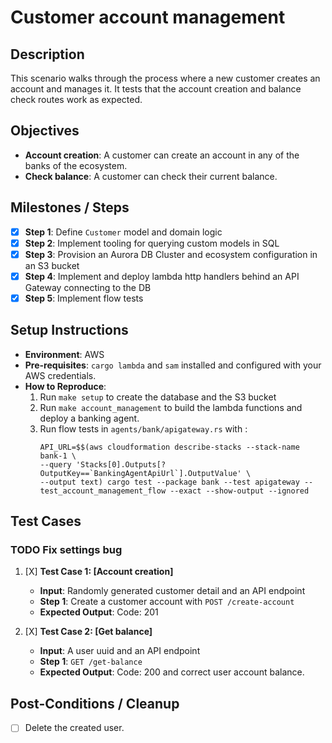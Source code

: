 # Customer account management

## Description

This scenario walks through the process where a new customer creates an account and manages it. It tests that the account creation and balance check routes work as expected.


## Objectives

- **Account creation**: A customer can create an account in any of the banks of the ecosystem.
- **Check balance**: A customer can check their current balance.

## Milestones / Steps
- [X] **Step 1**: Define `Customer` model and domain logic
- [X] **Step 2**: Implement tooling for querying custom models in SQL
- [X] **Step 3**: Provision an Aurora DB Cluster and ecosystem configuration in an S3 bucket
- [X] **Step 4**: Implement and deploy lambda http handlers behind an API Gateway connecting to the DB
- [X] **Step 5**: Implement flow tests

## Setup Instructions
- **Environment**: AWS
- **Pre-requisites**: `cargo lambda` and `sam` installed and configured with your AWS credentials.
- **How to Reproduce**:
    1. Run `make setup` to create the database and the S3 bucket
    2. Run `make account_management` to build the lambda functions and deploy a banking agent. 
    3. Run flow tests in `agents/bank/apigateway.rs` with :
        ```
        API_URL=$$(aws cloudformation describe-stacks --stack-name bank-1 \
		--query 'Stacks[0].Outputs[?OutputKey==`BankingAgentApiUrl`].OutputValue' \
		--output text) cargo test --package bank --test apigateway -- test_account_management_flow --exact --show-output --ignored
        ````

## Test Cases
### TODO Fix settings bug
1. [X] **Test Case 1: [Account creation]**
    - **Input**: Randomly generated customer detail and an API endpoint
    - **Step 1**: Create a customer account with `POST /create-account`
    - **Expected Output**: Code: 201

2. [X] **Test Case 2: [Get balance]**
    - **Input**: A user uuid and an API endpoint
    - **Step 1**: `GET /get-balance` 
    - **Expected Output**: Code: 200 and correct user account balance.


## Post-Conditions / Cleanup
- [ ] Delete the created user.
